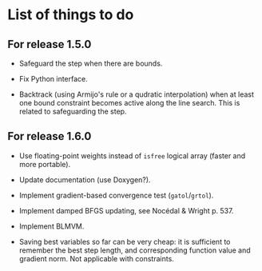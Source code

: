# List of things to do

## For release 1.5.0

* Safeguard the step when there are bounds.

* Fix Python interface.

* Backtrack (using Armijo's rule or a qudratic interpolation) when at least one
  bound constraint becomes active along the line search.  This is related to
  safeguarding the step.


## For release 1.6.0

* Use floating-point weights instead of `isfree` logical array (faster and more
  portable).

* Update documentation (use Doxygen?).

* Implement gradient-based convergence test (`gatol`/`grtol`).

* Implement damped BFGS updating, see Nocédal & Wright p. 537.

* Implement BLMVM.

* Saving best variables so far can be very cheap: it is sufficient to
  remember the best step length, and corresponding function value and
  gradient norm.  Not applicable with constraints.
